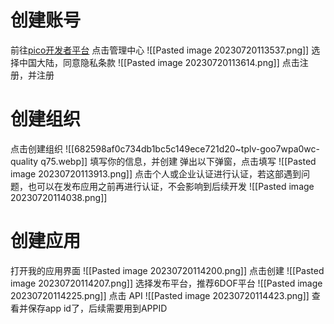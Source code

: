 # 创建账号
前往[pico开发者平台](https://developer-cn.pico-interactive.com/)
点击管理中心
![[Pasted image 20230720113537.png]]
选择中国大陆，同意隐私条款
![[Pasted image 20230720113614.png]]
点击注册，并注册
# 创建组织
点击创建组织
![[682598af0c734db1bc5c149ece721d20~tplv-goo7wpa0wc-quality q75.webp]]
填写你的信息，并创建
弹出以下弹窗，点击填写
![[Pasted image 20230720113913.png]]
点击个人或企业认证进行认证，若这部遇到问题，也可以在发布应用之前再进行认证，不会影响到后续开发
![[Pasted image 20230720114038.png]]
# 创建应用
打开我的应用界面
![[Pasted image 20230720114200.png]]
点击创建
![[Pasted image 20230720114207.png]]
选择发布平台，推荐6DOF平台
![[Pasted image 20230720114225.png]]
点击 API
![[Pasted image 20230720114423.png]]
查看并保存app id了，后续需要用到APPID
